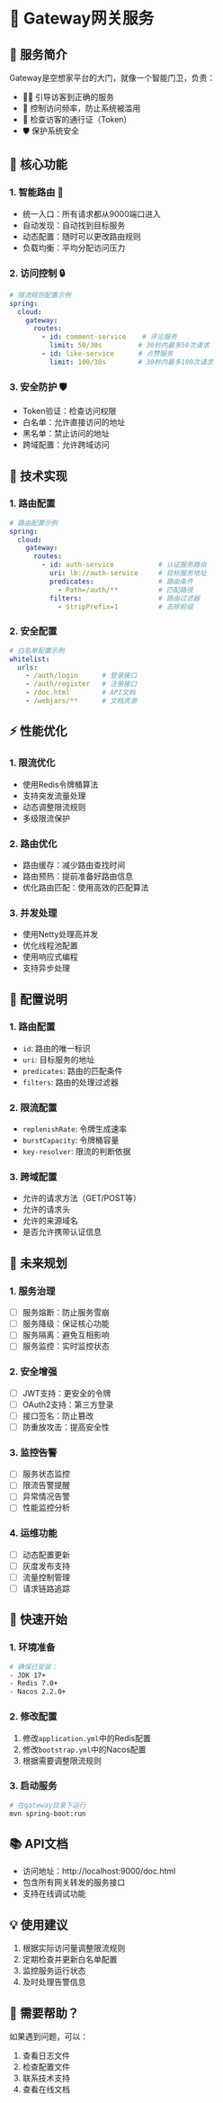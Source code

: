 # 🚪 Gateway网关服务

## 📖 服务简介
Gateway是空想家平台的大门，就像一个智能门卫，负责：
- 👮‍♂️ 引导访客到正确的服务
- 🚥 控制访问频率，防止系统被滥用
- 🎫 检查访客的通行证（Token）
- 🛡️ 保护系统安全

## 🌟 核心功能

### 1. 智能路由 🧭
- 统一入口：所有请求都从9000端口进入
- 自动发现：自动找到目标服务
- 动态配置：随时可以更改路由规则
- 负载均衡：平均分配访问压力

### 2. 访问控制 🔒
```yaml
# 限流规则配置示例
spring:
  cloud:
    gateway:
      routes:
        - id: comment-service    # 评论服务
          limit: 50/30s         # 30秒内最多50次请求
        - id: like-service      # 点赞服务
          limit: 100/30s        # 30秒内最多100次请求
```

### 3. 安全防护 🛡️
- Token验证：检查访问权限
- 白名单：允许直接访问的地址
- 黑名单：禁止访问的地址
- 跨域配置：允许跨域访问

## 🔧 技术实现

### 1. 路由配置
```yaml
# 路由配置示例
spring:
  cloud:
    gateway:
      routes:
        - id: auth-service           # 认证服务路由
          uri: lb://auth-service     # 目标服务地址
          predicates:                # 路由条件
            - Path=/auth/**          # 匹配路径
          filters:                   # 路由过滤器
            - StripPrefix=1          # 去除前缀
```

### 2. 安全配置
```yaml
# 白名单配置示例
whitelist:
  urls:
    - /auth/login      # 登录接口
    - /auth/register   # 注册接口
    - /doc.html        # API文档
    - /webjars/**      # 文档资源
```

## ⚡ 性能优化

### 1. 限流优化
- 使用Redis令牌桶算法
- 支持突发流量处理
- 动态调整限流规则
- 多级限流保护

### 2. 路由优化
- 路由缓存：减少路由查找时间
- 路由预热：提前准备好路由信息
- 优化路由匹配：使用高效的匹配算法

### 3. 并发处理
- 使用Netty处理高并发
- 优化线程池配置
- 使用响应式编程
- 支持异步处理

## 📝 配置说明

### 1. 路由配置
- `id`: 路由的唯一标识
- `uri`: 目标服务的地址
- `predicates`: 路由的匹配条件
- `filters`: 路由的处理过滤器

### 2. 限流配置
- `replenishRate`: 令牌生成速率
- `burstCapacity`: 令牌桶容量
- `key-resolver`: 限流的判断依据

### 3. 跨域配置
- 允许的请求方法（GET/POST等）
- 允许的请求头
- 允许的来源域名
- 是否允许携带认证信息

## 🎯 未来规划

### 1. 服务治理
- [ ] 服务熔断：防止服务雪崩
- [ ] 服务降级：保证核心功能
- [ ] 服务隔离：避免互相影响
- [ ] 服务监控：实时监控状态

### 2. 安全增强
- [ ] JWT支持：更安全的令牌
- [ ] OAuth2支持：第三方登录
- [ ] 接口签名：防止篡改
- [ ] 防重放攻击：提高安全性

### 3. 监控告警
- [ ] 服务状态监控
- [ ] 限流告警提醒
- [ ] 异常情况告警
- [ ] 性能监控分析

### 4. 运维功能
- [ ] 动态配置更新
- [ ] 灰度发布支持
- [ ] 流量控制管理
- [ ] 请求链路追踪

## 🚀 快速开始

### 1. 环境准备
```bash
# 确保已安装：
- JDK 17+
- Redis 7.0+
- Nacos 2.2.0+
```

### 2. 修改配置
1. 修改`application.yml`中的Redis配置
2. 修改`bootstrap.yml`中的Nacos配置
3. 根据需要调整限流规则

### 3. 启动服务
```bash
# 在gateway目录下运行
mvn spring-boot:run
```

## 📚 API文档
- 访问地址：http://localhost:9000/doc.html
- 包含所有网关转发的服务接口
- 支持在线调试功能

## 💡 使用建议
1. 根据实际访问量调整限流规则
2. 定期检查并更新白名单配置
3. 监控服务运行状态
4. 及时处理告警信息

## 🤝 需要帮助？
如果遇到问题，可以：
1. 查看日志文件
2. 检查配置文件
3. 联系技术支持
4. 查看在线文档 